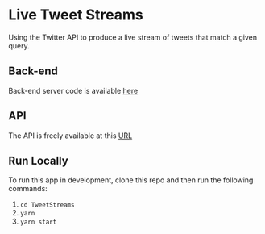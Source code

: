 # Live Tweet Streams

Using the Twitter API to produce a live stream of tweets that match a given query.

## Back-end

Back-end server code is available [here](https://github.com/TinoMuzambi/TweetStreamsServer)

## API

The API is freely available at this [URL](https://developer.twitter.com/)

## Run Locally

To run this app in development, clone this repo and then run the following commands:

1. `cd TweetStreams`
2. `yarn`
3. `yarn start`
